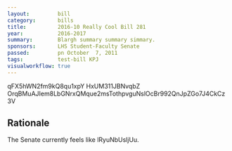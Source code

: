 ```yaml
---
layout:         bill
category:       bills
title:          2016-10 Really Cool Bill 281
year:           2016-2017
summary:        Blargh summary summary simmary.
sponsors:       LHS Student-Faculty Senate
passed:         pn October  7, 2011
tags:           test-bill KPJ
visualworkflow: true
---
```



qFX5hWN2fm9kQ8qu1xpY HxUM311JBNvqbZ OrqBMuAJIem8LbGNrxQMque2msTothpvguNslOcBr992QnJpZGo7J4CkCz3V 




Rationale
---------
The Senate currently feels like lRyuNbUsljUu.
